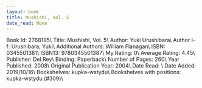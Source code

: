 ```yaml
---
layout: book
title: Mushishi, Vol. 5
date_read: None
---
```


Book Id: 2768195\ 
Title: Mushishi, Vol. 5\ 
Author: Yuki Urushibara\ 
Author l-f: Urushibara, Yuki\ 
Additional Authors: William Flanagan\ 
ISBN: 0345501381\ 
ISBN13: 9780345501387\ 
My Rating: 0\ 
Average Rating: 4.45\ 
Publisher: Del Rey\ 
Binding: Paperback\ 
Number of Pages: 260\ 
Year Published: 2008\ 
Original Publication Year: 2004\ 
Date Read: \ 
Date Added: 2019/10/16\ 
Bookshelves: kupka-wstydu\ 
Bookshelves with positions: kupka-wstydu (#309)\ 

